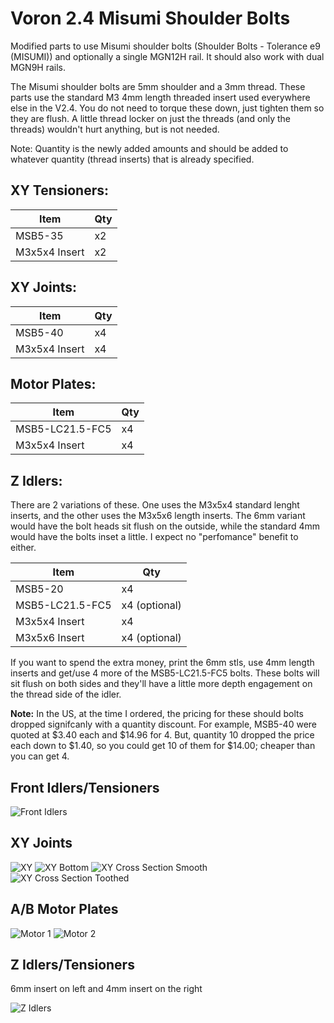 # Voron 2.4 Misumi Shoulder Bolts
Modified parts to use Misumi shoulder bolts (Shoulder Bolts - Tolerance e9 (MISUMI)) and optionally a single MGN12H rail. It should also work with dual MGN9H rails.

The Misumi shoulder bolts are 5mm shoulder and a 3mm thread. These parts use the standard M3 4mm length threaded insert used everywhere else in the V2.4. You do not need to torque these down, just tighten them so they are flush. A little thread locker on just the threads (and only the threads) wouldn't hurt anything, but is not needed.

Note: Quantity is the newly added amounts and should be added to whatever quantity (thread inserts) that is already specified.

## XY Tensioners:
Item | Qty
-- | --
MSB5-35        | x2
M3x5x4 Insert  | x2

## XY Joints:
Item | Qty
-- | --
MSB5-40        | x4
M3x5x4 Insert  | x4

## Motor Plates:
Item | Qty
-- | --
MSB5-LC21.5-FC5 | x4
M3x5x4 Insert   | x4

## Z Idlers:
There are 2 variations of these. One uses the M3x5x4 standard lenght inserts, and the other uses the M3x5x6 length inserts. The 6mm variant would have the bolt heads sit flush on the outside, while the standard 4mm would have the bolts inset a little. I expect no "perfomance" benefit to either.

Item | Qty
-- | --
MSB5-20         | x4
MSB5-LC21.5-FC5 | x4 (optional)
M3x5x4 Insert   | x4
M3x5x6 Insert   | x4 (optional)

If you want to spend the extra money, print the 6mm stls, use 4mm length inserts and get/use 4 more of the MSB5-LC21.5-FC5 bolts. These bolts will sit flush on both sides and they'll have a little more depth engagement on the thread side of the idler.


**Note:** In the US, at the time I ordered, the pricing for these should bolts dropped signifcanly with a quantity discount. For example, MSB5-40 were quoted at $3.40 each and $14.96 for 4. But, quantity 10 dropped the price each down to $1.40, so you could get 10 of them for $14.00; cheaper than you can get 4.

## Front Idlers/Tensioners

![Front Idlers](Images/front_idler.png?raw=true)

## XY Joints

![XY](Images/xy.png?raw=true)
![XY Bottom](Images/xy_bottom.png?raw=true)
![XY Cross Section Smooth](Images/xy_cross_section_smooth.png?raw=true)
![XY Cross Section Toothed](Images/xy_cross_section_toothed.png?raw=true)

## A/B Motor Plates

![Motor 1](Images/motor_1.png?raw=true)
![Motor 2](Images/motor_2.png?raw=true)

## Z Idlers/Tensioners

6mm insert on left and 4mm insert on the right

![Z Idlers](Images/z_idlers.png?raw=true)